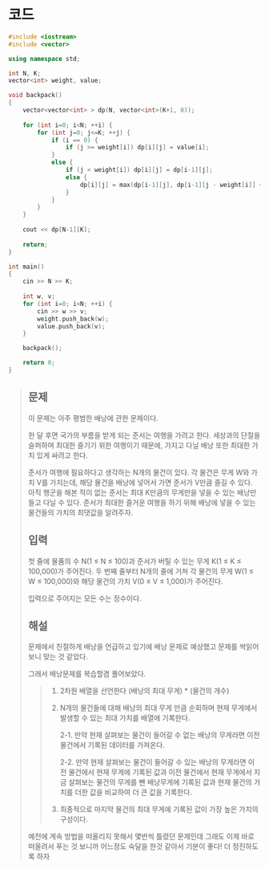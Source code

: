 # 코드

```c++
#include <iostream>
#include <vector>

using namespace std;

int N, K;
vector<int> weight, value;

void backpack()
{
    vector<vector<int> > dp(N, vector<int>(K+1, 0));
    
    for (int i=0; i<N; ++i) {
        for (int j=0; j<=K; ++j) {
            if (i == 0) {
                if (j >= weight[i]) dp[i][j] = value[i];
            }
            else {
                if (j < weight[i]) dp[i][j] = dp[i-1][j];
                else {
                    dp[i][j] = max(dp[i-1][j], dp[i-1][j - weight[i]] + value[i]);
                }
            }
        }
    }
    
    cout << dp[N-1][K];
    
    return;
}

int main()
{
    cin >> N >> K;
    
    int w, v;
    for (int i=0; i<N; ++i) {
        cin >> w >> v;
        weight.push_back(w);
        value.push_back(v);
    }

    backpack();

    return 0;
}

```



> ## 문제
>
> 이 문제는 아주 평범한 배낭에 관한 문제이다.
>
> 한 달 후면 국가의 부름을 받게 되는 준서는 여행을 가려고 한다. 세상과의 단절을 슬퍼하며 최대한 즐기기 위한 여행이기 때문에, 가지고 다닐 배낭 또한 최대한 가치 있게 싸려고 한다.
>
> 준서가 여행에 필요하다고 생각하는 N개의 물건이 있다. 각 물건은 무게 W와 가치 V를 가지는데, 해당 물건을 배낭에 넣어서 가면 준서가 V만큼 즐길 수 있다. 아직 행군을 해본 적이 없는 준서는 최대 K만큼의 무게만을 넣을 수 있는 배낭만 들고 다닐 수 있다. 준서가 최대한 즐거운 여행을 하기 위해 배낭에 넣을 수 있는 물건들의 가치의 최댓값을 알려주자.
>
> ## 입력
>
> 첫 줄에 물품의 수 N(1 ≤ N ≤ 100)과 준서가 버틸 수 있는 무게 K(1 ≤ K ≤ 100,000)가 주어진다. 두 번째 줄부터 N개의 줄에 거쳐 각 물건의 무게 W(1 ≤ W ≤ 100,000)와 해당 물건의 가치 V(0 ≤ V ≤ 1,000)가 주어진다.
>
> 입력으로 주어지는 모든 수는 정수이다.
>
> ## 해설
>
> 문제에서 친절하게 배낭을 언급하고 있기에 배낭 문제로 예상했고 문제를 싹읽어보니 맞는 것 같았다.
>
> 그래서 배낭문제를 복습할겸 풀어보았다.
>
> > 1. 2차원 배열을 선언한다 (배낭의 최대 무게) * (물건의 개수)
> >
> > 2. N개의 물건들에 대해 배낭의 최대 무게 만큼 순회하며 현재 무게에서 발생할 수 있는 최대 가치를 배열에 기록한다.
> >
> >    2-1. 만약 현재 살펴보는 물건이 들어갈 수 없는 배낭의 무게라면 이전 물건에서 기록된 데이터를 가져온다.
> >
> >    2-2. 만약 현재 살펴보는 물건이 들어갈 수 있는 배낭의 무게라면 이전 물건에서 현재 무게에 기록된 값과 이전 물건에서 현재 무게에서 지금 살펴보는 물건의 무게를 뺀 배낭무게에 기록된 값과 현재 물건의 가치를 더한 값을 비교하여 더 큰 값을 기록한다.
> >
> > 3. 최종적으로 마지막 물건의 최대 무게에 기록된 값이 가장 높은 가치의 구성이다.
>
> 예전에 계속 방법을 떠올리지 못해서 몇번씩 틀렸던 문제인데 그래도 이제 바로 떠올려서 푸는 것 보니까 어느정도 숙달을 한것 같아서 기분이 좋다! 더 정진하도록 하자
